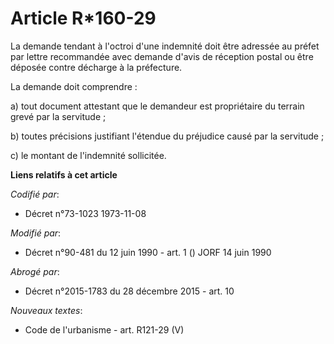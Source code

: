 # Article R*160-29

La demande tendant à l'octroi d'une indemnité doit être adressée au préfet par lettre recommandée avec demande d'avis de
réception postal ou être déposée contre décharge à la préfecture.

La demande doit comprendre :

a) tout document attestant que le demandeur est propriétaire du terrain grevé par la servitude ;

b) toutes précisions justifiant l'étendue du préjudice causé par la servitude ;

c) le montant de l'indemnité sollicitée.

**Liens relatifs à cet article**

_Codifié par_:

  - Décret n°73-1023 1973-11-08

_Modifié par_:

  - Décret n°90-481 du 12 juin 1990 - art. 1 () JORF 14 juin 1990

_Abrogé par_:

  - Décret n°2015-1783 du 28 décembre 2015 - art. 10

_Nouveaux textes_:

  - Code de l'urbanisme - art. R121-29 (V)
